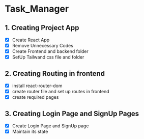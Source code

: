 # Task_Manager

## 1. Creating Project App

- [x] Create React App
- [x] Remove Unnecessary Codes
- [x] Create Frontend and backend folder
- [x] SetUp Tailwand css file and folder

## 2. Creating Routing in frontend

- [x] install react-router-dom
- [x] create router file and set up routes in frontend
- [x] create required pages

## 3. Creating Login Page and SignUp Pages

- [x] Create Login Page and SignUp page
- [x] Maintain its state
